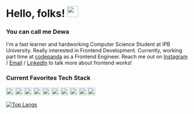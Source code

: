 # Hello, folks! <img src="https://raw.githubusercontent.com/MartinHeinz/MartinHeinz/master/wave.gif" width="30px">

### You can call me Dewa
I'm a fast learner and hardworking Computer Science Student at IPB University. Really interested in Frontend Development. Currently, working part time at [codepanda](https://codepanda.id/) as a Frontend Engineer. Reach me out on [Instagram](https://www.instagram.com/dewasemadi/) / [Email](mailto:dewasemadi@apps.ipb.ac.id) / [LinkedIn](https://www.linkedin.com/in/dewasemadi/) to talk more about frontend works!


### Current Favorites Tech Stack

<a href="https://nextjs.org/" title="Next.js"><img src="https://img.shields.io/badge/Next-black?style=for-the-badge&logo=next.js&logoColor=white" alt="Next.js" height="21px"></a>
<a href="https://reactjs.org/" title="React"><img src="https://github.com/get-icon/geticon/raw/master/icons/react.svg" alt="React" width="21px" height="21px"></a>
<a href="https://redux.js.org/" title="Redux"><img src="https://github.com/get-icon/geticon/raw/master/icons/redux.svg" alt="Redux" width="21px" height="21px"></a>
<a href="https://developer.mozilla.org/en-US/docs/Web/JavaScript" title="JavaScript"><img src="https://github.com/get-icon/geticon/raw/master/icons/javascript.svg" alt="JavaScript" width="21px" height="21px"></a>
<a href="https://webpack.js.org/" title="webpack"><img src="https://github.com/get-icon/geticon/raw/master/icons/webpack.svg" alt="webpack" width="21px" height="21px"></a>
<a href="https://eslint.org/" title="ESLint"><img src="https://github.com/get-icon/geticon/raw/master/icons/eslint.svg" alt="ESLint" width="21px" height="21px"></a>
<a href="https://material-ui.com/" title="Material UI"><img src="https://github.com/get-icon/geticon/raw/master/icons/material-ui.svg" alt="Material UI" width="21px" height="21px"></a>
<a href="https://getbootstrap.com/" title="Bootstrap"><img src="https://github.com/get-icon/geticon/raw/master/icons/bootstrap.svg" alt="Bootstrap" width="21px" height="21px"></a>
<a href="https://git-scm.com/" title="Git"><img src="https://github.com/get-icon/geticon/raw/master/icons/git-icon.svg" alt="Git" width="21px" height="21px"></a>
<a href="https://code.visualstudio.com/" title="Visual Studio Code"><img src="https://github.com/get-icon/geticon/raw/master/icons/visual-studio-code.svg" alt="Visual Studio Code" width="21px" height="21px"></a>

[![Top Langs](https://github-readme-stats-eight-theta.vercel.app/api/top-langs/?username=dewasemadi&layout=compact&langs_count=8&theme=react)](https://github.com/dewasemadi/)


